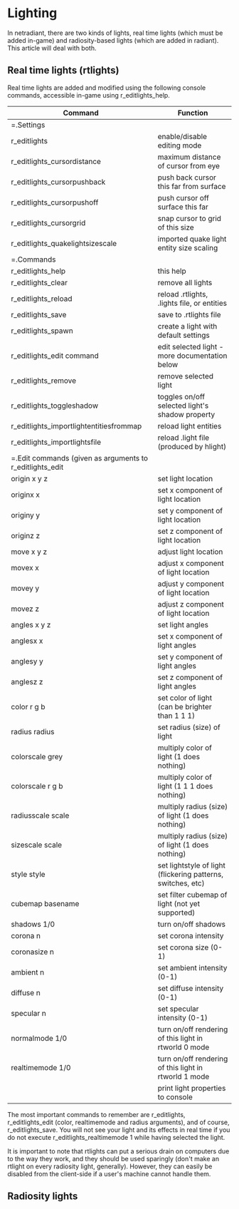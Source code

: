 Lighting
========

In netradiant, there are two kinds of lights, real time lights (which must be added in-game) and radiosity-based lights (which are added in radiant). This article will deal with both.

Real time lights (rtlights)
---------------------------

Real time lights are added and modified using the following console commands, accessible in-game using r\_editlights\_help.

|Command|Function|
|-------|--------|
|=.Settings|
|r\_editlights|enable/disable editing mode|
|r\_editlights\_cursordistance|maximum distance of cursor from eye|
|r\_editlights\_cursorpushback|push back cursor this far from surface|
|r\_editlights\_cursorpushoff|push cursor off surface this far|
|r\_editlights\_cursorgrid|snap cursor to grid of this size|
|r\_editlights\_quakelightsizescale|imported quake light entity size scaling|
|=.Commands|
|r\_editlights\_help|this help|
|r\_editlights\_clear|remove all lights|
|r\_editlights\_reload|reload .rtlights, .lights file, or entities|
|r\_editlights\_save|save to .rtlights file|
|r\_editlights\_spawn|create a light with default settings|
|r\_editlights\_edit command|edit selected light - more documentation below|
|r\_editlights\_remove|remove selected light|
|r\_editlights\_toggleshadow|toggles on/off selected light's shadow property|
|r\_editlights\_importlightentitiesfrommap|reload light entities|
|r\_editlights\_importlightsfile|reload .light file (produced by hlight)|
|=.Edit commands (given as arguments to r\_editlights\_edit|
|origin x y z|set light location|
|originx x|set x component of light location|
|originy y|set y component of light location|
|originz z|set z component of light location|
|move x y z|adjust light location|
|movex x|adjust x component of light location|
|movey y|adjust y component of light location|
|movez z|adjust z component of light location|
|angles x y z|set light angles|
|anglesx x|set x component of light angles|
|anglesy y|set y component of light angles|
|anglesz z|set z component of light angles|
|color r g b|set color of light (can be brighter than 1 1 1)|
|radius radius|set radius (size) of light|
|colorscale grey|multiply color of light (1 does nothing)|
|colorscale r g b|multiply color of light (1 1 1 does nothing)|
|radiusscale scale|multiply radius (size) of light (1 does nothing)|
|sizescale scale|multiply radius (size) of light (1 does nothing)|
|style style|set lightstyle of light (flickering patterns, switches, etc)|
|cubemap basename|set filter cubemap of light (not yet supported)|
|shadows 1/0|turn on/off shadows|
|corona n|set corona intensity|
|coronasize n|set corona size (0-1)|
|ambient n|set ambient intensity (0-1)|
|diffuse n|set diffuse intensity (0-1)|
|specular n|set specular intensity (0-1)|
|normalmode 1/0|turn on/off rendering of this light in rtworld 0 mode|
|realtimemode 1/0|turn on/off rendering of this light in rtworld 1 mode|
|<nothing>|print light properties to console|

The most important commands to remember are r\_editlights, r\_editlights\_edit (color, realtimemode and radius arguments), and of course, r\_editlights\_save. You will not see your light and its effects in real time if you do not execute r\_editlights\_realtimemode 1 while having selected the light.

It is important to note that rtlights can put a serious drain on computers due to the way they work, and they should be used sparingly (don't make an rtlight on every radiosity light, generally). However, they can easily be disabled from the client-side if a user's machine cannot handle them.

Radiosity lights
----------------
